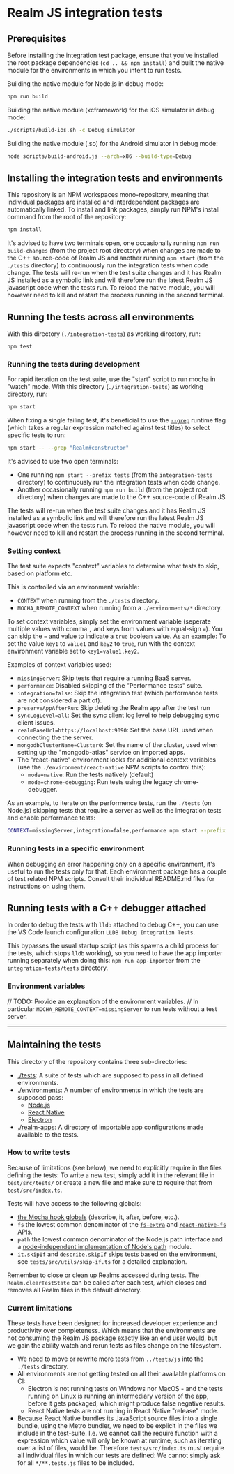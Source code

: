 # Realm JS integration tests

## Prerequisites

Before installing the integration test package, ensure that you've installed the root package dependencies (`cd .. && npm install`) and built the native module for the environments in which you intent to run tests.

Building the native module for Node.js in debug mode:

```bash
npm run build
```

Building the native module (xcframework) for the iOS simulator in debug mode:

```bash
./scripts/build-ios.sh -c Debug simulator
```

Building the native module (.so) for the Android simulator in debug mode:

```bash
node scripts/build-android.js --arch=x86 --build-type=Debug
```

## Installing the integration tests and environments

This repository is an NPM workspaces mono-repository, meaning that individual packages are installed and interdependent packages are automatically linked. To install and link packages, simply run NPM's install command from the root of the repository:

```bash
npm install
```

It's advised to have two terminals open, one occasionally running `npm run build-changes` (from the project root directory) when changes are made to the C++ source-code of Realm JS and another running `npm start` (from the `./tests` directory) to continuously run the integration tests when code change.
The tests will re-run when the test suite changes and it has Realm JS installed as a symbolic link and will therefore run the latest Realm JS javascript code when the tests run. To reload the native module, you will however need to kill and restart the process running in the second terminal.

## Running the tests across all environments

With this directory (`./integration-tests`) as working directory, run:

```
npm test
```

### Running the tests during development

For rapid iteration on the test suite, use the "start" script to run mocha in "watch" mode. With this directory (`./integration-tests`) as working directory, run:

```bash
npm start
```

When fixing a single failing test, it's beneficial to use the [`--grep`](https://mochajs.org/#-g---grep-pattern) runtime flag (which takes a regular expression matched against test titles) to select specific tests to run:

```bash
npm start -- --grep "Realm#constructor"
```

It's advised to use two open terminals:
* One running `npm start --prefix tests` (from the `integration-tests` directory) to continuously run the integration tests when code change.
* Another occasionally running `npm run build` (from the project root directory) when changes are made to the C++ source-code of Realm JS

The tests will re-run when the test suite changes and it has Realm JS installed as a symbolic link and will therefore run the latest Realm JS javascript code when the tests run. To reload the native module, you will however need to kill and restart the process running in the second terminal.

### Setting context

The test suite expects "context" variables to determine what tests to skip, based on platform etc.

This is controlled via an environment variable:
- `CONTEXT` when running from the `./tests` directory.
- `MOCHA_REMOTE_CONTEXT` when running from a `./environments/*` directory.

To set context variables, simply set the environment variable (seperate multiple values with comma `,` and keys from values with equal-sign `=`). You can skip the `=` and value to indicate a `true` boolean value. As an example: To set the value `key1` to `value1` and `key2` to `true`, run with the context environment variable set to `key1=value1,key2`.

Examples of context variables used:
- `missingServer`: Skip tests that require a running BaaS server.
- `performance`: Disabled skipping of the "Performance tests" suite.
- `integration=false`: Skip the integration test (which performance tests are not considered a part of).
- `preserveAppAfterRun`: Skip deleting the Realm app after the test run
- `syncLogLevel=all`: Set the sync client log level to help debugging sync client issues.
- `realmBaseUrl=https://localhost:9090`: Set the base URL used when connecting the the server.
- `mongodbClusterName=Cluster0`: Set the name of the cluster, used when setting up the "mongodb-atlas" service on imported apps.
- The "react-native" environment looks for additional context variables (use the `./environment/react-native` NPM scripts to control this):
  - `mode=native`: Run the tests natively (default)
  - `mode=chrome-debugging`: Run tests using the legacy chrome-debugger.

As an example, to iterate on the performence tests, run the `./tests` (on Node.js) skipping tests that require a server as well as the integration tests and enable performance tests:

```bash
CONTEXT=missingServer,integration=false,performance npm start --prefix ./tests
```

### Running tests in a specific environment

When debugging an error happening only on a specific environment, it's useful to run the tests only for that. Each environment package has a couple of test related NPM scripts. Consult their individual README.md files for instructions on using them.

## Running tests with a C++ debugger attached

In order to debug the tests with `lldb` attached to debug C++, you can use the VS Code launch configuration `LLDB Debug Integration Tests`.

This bypasses the usual startup script (as this spawns a child process for the tests, which stops `lldb` working), so you need to have the app importer running separately when doing this: `npm run app-importer` from the `integration-tests/tests` directory.

### Environment variables

// TODO: Provide an explanation of the environment variables.
// In particular `MOCHA_REMOTE_CONTEXT=missingServer` to run tests without a test server.

---

## Maintaining the tests

This directory of the repository contains three sub-directories:
- [./tests](./tests): A suite of tests which are supposed to pass in all defined environments.
- [./environments](./environments): A number of environments in which the tests are supposed pass:
  - [Node.js](./environments/node/README.md)
  - [React Native](./environments/react-native/README.md)
  - [Electron](./environments/electron/README.md)
- [./realm-apps](./realm-apps): A directory of importable app configurations made available to the tests.

### How to write tests

Because of limitations (see below), we need to explicitly require in the files defining the tests: To write a new test, simply add it in the relevant file in `test/src/tests/` or create a new file and make sure to require that from `test/src/index.ts`.

Tests will have access to the following globals:

- [the Mocha hook globals](https://mochajs.org/#hooks) (describe, it, after, before, etc.).
- `fs` the lowest common denominator of the [`fs-extra`](https://www.npmjs.com/package/fs-extra) and [`react-native-fs`](https://www.npmjs.com/package/react-native-fs) APIs.
- `path` the lowest common denominator of the Node.js path interface and a [node-independent implementation of Node's path](https://www.npmjs.com/package/path-browserify) module.
- `it.skipIf` and `describe.skipIf` skips tests based on the environment, see `tests/src/utils/skip-if.ts` for a detailed explanation.

Remember to close or clean up Realms accessed during tests.
The `Realm.clearTestState` can be called after each test, which closes and removes all Realm files in the default directory.

### Current limitations

These tests have been designed for increased developer experience and productivity over completeness. Which means that the environments are not consuming the Realm JS package exactly like an end user would, but we gain the ability watch and rerun tests as files change on the filesystem.

- We need to move or rewrite more tests from `../tests/js` into the `./tests` directory.
- All environments are not getting tested on all their available platforms on CI:
  - Electron is not running tests on Windows nor MacOS - and the tests running on Linux is running an intermediary version of the app, before it gets packaged, which might produce false negative results.
  - React Native tests are not running in React Native "release" mode.
- Because React Native bundles its JavaScript source files into a single bundle, using the Metro bundler, we need to be explicit in the files we include in the test-suite. I.e. we cannot call the require function with a expression which value will only be known at runtime, such as iterating over a list of files, would be. Therefore `tests/src/index.ts` must require all individual files in which our tests are defined: We cannot simply ask for all `*/**.tests.js` files to be included.
